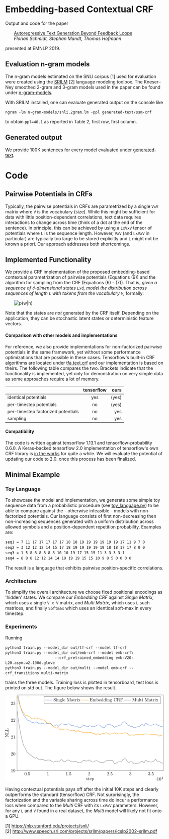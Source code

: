 # Embedding-based Contextual CRF

Output and code for the paper

&nbsp;&nbsp;&nbsp;&nbsp;&nbsp;&nbsp; [Autoregressive Text Generation Beyond Feedback Loops](https://arxiv.org/abs/1908.11658)          
&nbsp;&nbsp;&nbsp;&nbsp;&nbsp;&nbsp; _Florian Schmidt, Stephan Mandt, Thomas Hofmann_

presented at EMNLP 2019.



## Evaluation n-gram models

The n-gram models estimated on the SNLI corpus [1] used for evaluation were created using the [SRILM](http://www.speech.sri.com/projects/srilm) [2] language modeling toolbox. The Kneser–Ney smoothed 2-gram and 3-gram models used in the paper can be found under [n-gram-models](n-gram-models/).

With SRILM installed, one can evaluate generated output on the console like
```console
ngram -lm n-gram-models/snli.2gram.lm -ppl generated-text/ssm-crf
```
to obtain `ppl=40.1` as reported in Table 2, first row, first column.

## Generated output

We provide 100K sentences for every model evaluated under [generated-text](generated-text/).

# Code

## Pairwise Potentials in CRFs
Typically, the pairwise potentials in CRFs are parametrized by a single `VxV` matrix where `V` is the vocabulary (size). While this might be sufficient for data with little position-dependent correlations, text data requires interactions to change across time (think of a dot at the end of the sentence). In principle, this can be achieved by using a `LxVxV` tensor of potentials where `L` is the sequence length. However, `VxV` (and `LxVxV` in particular) are typically too large to be stored explicitly and `L` might not be known a priori. Our approach addresses both shortcomings.

## Implemented Functionality
We provide a CRF implementation of the proposed embedding-based contextual parametrization of pairwise potentials (Equations (9)) and the algorithm for sampling from the CRF (Equations (6) - (7)). That is, _given a sequence of `d`-dimensional states `Lxd`, model the distribution across sequences of length `L` with tokens from the vocabulary `V`_, formally:

&nbsp;&nbsp;&nbsp;&nbsp;&nbsp;&nbsp; ![p(w|h)](readme-crf.png "Logo Title Text 1")

Note that the states are _not_ generated by the CRF itself. Depending on the application, they can be stochastic latent states or deterministic feature vectors.

#### Comparison with other models and implementations

For reference, we also provide implementations for non-factorized pairwise potentials in the same framework, yet without some performance optimizations that are possible in these cases. Tensorflow's built-in CRF algorithms are located under [tfa.text.crf](https://www.tensorflow.org/addons/api_docs/python/tfa/text/crf) and our implementation is based on theirs. The following table compares the two. Brackets indicate that the functionality is implemented, yet only for demonstration on very simple data as some approaches require a lot of memory.

| | tensorflow | ours |
| ------------- |:-------------:| -----:|
| identical potentials | yes | (yes) |
| per-timestep potentials | no | (yes) |
| per-timestep factorized potentials | no | yes |
| sampling | no | yes |

#### Compatibility

The code is written against tensorflow 1.13.1 and tensorflow-probability 0.6.0. A Keras-backed tensorflow 2.0 implementation of tensorflow's own CRF library is [in the works](https://github.com/tensorflow/addons/pull/377) for quite a while. We will evaluate the potential of updating our code to 2.0. once this process has been finalized.


## Minimal Example
### Toy Language
To showcase the model and implementation, we generate some simple toy sequence data from a probabilistic procedure (see [toy_language.py](toy_language.py)) to be able to compare against the - otherwise infeasible - models with non-factorized potentials. Our language consists of first non-decreasing then non-increasing sequences generated with a uniform distribution across allowed symbols and a position-dependent repetition probability. Examples are:

```4 4 4 4 4 7 7 8 8 10 15 15 15 15 12 8 8 8 8 6
seq1 = 7 11 17 17 17 17 17 18 18 19 19 19 19 19 19 17 11 9 7 0
seq2 = 3 12 12 12 14 15 17 18 19 19 19 19 19 18 18 17 17 8 0 0
seq3 = 1 5 8 8 8 8 8 8 10 10 19 17 15 15 11 3 3 3 3 1
seq4 = 8 8 8 12 12 14 14 19 19 19 15 15 10 9 8 5 0 0 0 0
```

The result is a language that exhibits pairwise position-specific correlations.

### Architecture
To simplify the overall architecture we choose fixed positional encodings as 'hidden' states. We compare our _Embedding CRF_ against _Single Matrix_, which uses a single `V x V` matrix, and _Multi Matrix_, which uses `L` such matrices, and finally `Softmax` which uses an identical soft-max in every timestep.

### Experiments
Running
```
python3 train.py --model_dir out/tf-crf --model tf-crf 
python3 train.py --model_dir out/emb-crf --model emb-crf\
                      --crf_pretrained_embedding emb-V20-L20.asym.w2.100d.glove
python3 train.py --model_dir out/multi --model emb-crf --crf_transitions multi-matrix 

```
trains the three models. Training loss is plotted in tensorboard, test loss is printed on std out. The figure below shows the result.

![p(w|h)](readme-plot.png "Logo Title Text 1")

Having contextual potentials pays off after the initial 10K steps and clearly outperforms the standard (tensorflow) CRF. Not surprisingly, the factorization and the variable sharing across time do incur a performance loss when compared to the _Multi_ CRF with its `LxVxV` parameters.  However, for any `L` and `V` found in a real dataset, the _Multi_ model will likely not fit onto a GPU.




[1] https://nlp.stanford.edu/projects/snli/     
[2] http://www.speech.sri.com/projects/srilm/papers/icslp2002-srilm.pdf


